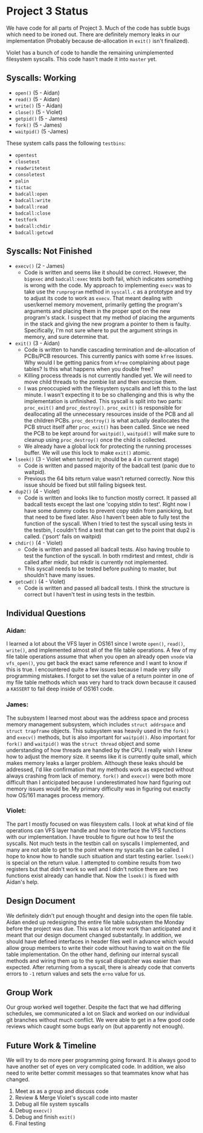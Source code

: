 # Project 3 Status
We have code for all parts of Project 3. Much of the code has subtle bugs which need to be ironed out. There are
definitely memory leaks in our implementation (Probably because de-allocation in `exit()` isn't finalized).

Violet has a bunch of code to handle the remaining unimplemented filesystem syscalls. This code hasn't made it 
into `master` yet.

## Syscalls: Working
- `open()` (5 - Aidan)
- `read()` (5 - Aidan)
- `write()` (5 - Aidan)
- `close()` (5 - Violet)
- `getpid()` (5 - James)
- `fork()` (5 - James)
- `waitpid()` (5 -James)

These system calls pass the following `testbins`:

- `opentest`
- `closetest`
- `readwritetest`
- `consoletest`
- `palin`
- `tictac`
- `badcall:open`
- `badcall:write`
- `badcall:read`
- `badcall:close`
- `testfork`
- `badcall:chdir`
- `badcall:getcwd`

## Syscalls: Not Finished
- `execv()` (2 - James)
    + Code is written and seems like it should be correct. However, the `bigexec` and `badcall:exec` tests both fail, which indicates something is wrong with the code. My approach to implementing `execv` was to take use the `runprogram` method in `syscall.c` as a prototype and try to adjust its code to work as `execv`. That meant dealing with user/kernel memory movement, primarily getting the program's arguments and placing them in the proper spot on the new program's stack. I suspect that my method of placing the arguments in the stack and giving the new program a pointer to them is faulty. Specifically, I'm not sure where to put the argument strings in memory, and sure determine that.
- `exit()` (3 - Aidan)
    + Code is written to handle cascading termination and de-allocation of PCBs/PCB resources. This currently panics 
    with some `kfree` issues. Why would I be getting panics from `kfree` complaining about page tables? Is this what happens when you double free?
    + Killing process threads is not currently handled yet. We will need to move child threads to the zombie list and then exorcise them.
    + I was preoccupied with the filesystem syscalls and left this to the last minute. I wasn't expecting it to be so challenging and this is why the implementation is unfinished. This syscall is split into two parts: `proc_exit()` and `proc_destroy()`. `proc_exit()` is responsible for deallocating all the unnecessary resources inside of the PCB and all the children PCBs. `proc_destroy()` is what actually deallocates the PCB struct itself after `proc_exit()` has been called. Since we need the PCB to be kept around for `waitpid()`, `waitpid()` will make sure to cleanup using `proc_destroy()` once the child is collected.
    + We already have a global lock for protecting the running processes buffer. We will use this lock to make `exit()` atomic.
- `lseek()` (3 - Violet when turned in; should be a 4 in current stage)
    + Code is written and passed majority of the badcall test (panic due to waitpid). 
    + Previous the 64 bits return value wasn't returned correctly. Now this issue should be fixed but still failing bigseek test.
- `dup2()` (4 - Violet)
    + Code is written and looks like to function mostly correct. It passed all badcall tests except the last one 'copying stdin to test'. Right now I have some dummy codes to prevent copy stdin from panicking, but that need to be fixed later.
    Also I haven't been able to fully test the function of the syscall. When I tried to test the syscall using tests in the testbin, I couldn't find a test that can get to the point that dup2 is called. ('psort' fails on waitpid)
- `chdir()` (4 - Violet)
    + Code is written and passed all badcall tests. Also having trouble to test the function of the syscall. In both rmdirtest and rmtest, chdir is called after mkdir, but mkdir is currently not implemented. 
    + This syscall needs to be tested before pushing to master, but shouldn't have many issues.
- `getcwd()` (4 - Violet)
    + Code is written and passed all badcall tests. I think the structure is correct but I haven't test in using tests in the testbin.


## Individual Questions
### Aidan:
I learned a lot about the VFS layer in OS161 since I wrote `open()`, `read()`, 
`write()`, and implemented almost all of the file table operations. A few of
my file table operations assume that when you open an already open `vnode` via
`vfs_open()`, you get back the exact same reference and I want to know if this is
true. I encountered quite a few issues because I made very silly programming 
mistakes. I forgot to set the value of a return pointer in one of my file table
methods which was very hard to track down because it caused a `KASSERT` to fail
deep inside of OS161 code.

### James:
The subsystem I learned most about was the address space and process memory 
management subsystem, which includes `struct addrspace` and `struct trapframe` 
objects. This subsystem was heavily used in the `fork()` and `execv()` methods, 
but is also important for `waitpid()`. Also important for `fork()` and `waitpid()` 
was the `struct thread` object and some understanding of how threads are handled 
by the CPU. I really wish I knew how to adjust the memory size. it seems like it 
is currently quite small, which makes memory leaks a larger problem. Although 
these leaks should be addressed, I'd like confirmation that my methods work as 
expected without always crashing from lack of memory. `fork()` and `execv()` 
were both more difficult than I anticipated because I underestimated how hard 
figuring out memory issues would be. My primary difficulty was in figuring out 
exactly how OS/161 manages process memory.


### Violet:
The part I mostly focused on was filesystem calls. I look at what kind of file 
operations can VFS layer handle and how to interface the VFS functions with our 
implementation. I have trouble to figure out how to test the syscalls. Not much 
tests in the testbin call on syscalls I implemented, and many are not able to
get to the point where my syscalls can be called. I hope to know how to handle 
such situation and start testing earlier. `lseek()` is special on the 
return value. I attempted to combine results from two registers but that didn't 
work so well and I didn't notice there are two functions exist already can handle 
that. Now the `lseek()` is fixed with Aidan's help. 

## Design Document
We definitely didn't put enough thought and design into the open file table. 
Aidan ended up redesigning the entire file table subsystem the Monday before the
project was due. This was a lot more work than anticipated and it meant that our 
design document changed substantally. In addition, we should have defined interfaces
in header files well in advance which would allow group members to write their
code without having to wait on the file table implementation. On the other hand,
defining our internal syscall methods and wiring them up to the syscall dispatcher
was easier than expected. After returning from a syscall, there is already code
that converts errors to `-1` return values and sets the `erno` value for us.


## Group Work
Our group worked well together. Despite the fact that we had differing schedules, 
we communicated a lot on Slack and worked on our individual git branches without
much conflict. We were able to get in a few good code reviews which caught some
bugs early on (but apparently not enough). 

## Future Work & Timeline
We will try to do more peer programming going forward. It is always good to have 
another set of eyes on very complicated code. In addition, we also need to write 
better commit messages so that teammates know what has changed.

1. Meet as as a group and discuss code
2. Review & Merge Violet's syscall code into master 
3. Debug all file system syscalls
3. Debug `execv()`
4. Debug and finish `exit()`
5. Final testing
